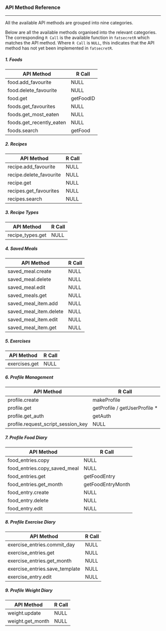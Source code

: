 ###  API Method Reference
---
All the available API methods are grouped into nine categories.

Below are all the available methods organised into the relevant categories. The corresponding `R Call` is the available function in `fatsecretR` which matches the API method. Where `R Call` is `NULL`, this indicates that the API method has not yet been implemented in `fatsecretR`.

##### 1. Foods
API Method         | R Call
-------------------|-------
food.add_favourite | NULL
food.delete_favourite| NULL
food.get|getFoodID
foods.get_favourites|NULL
foods.get_most_eaten|NULL
foods.get_recently_eaten|NULL
foods.search|getFood

##### 2. Recipes
API Method         | R Call
-------------------|-------
recipe.add_favourite | NULL
recipe.delete_favourite| NULL
recipe.get|NULL
recipes.get_favourites|NULL
recipes.search|NULL

##### 3. Recipe Types
API Method         | R Call
-------------------|-------
recipe_types.get | NULL

##### 4. Saved Meals
API Method         | R Call
-------------------|-------
saved_meal.create| NULL
saved_meal.delete| NULL
saved_meal.edit|NULL
saved_meals.get|NULL
saved_meal_item.add|NULL
saved_meal_item.delete|NULL
saved_meal_item.edit|NULL
saved_meal_item.get|NULL

##### 5. Exercises
API Method         | R Call
-------------------|-------
exercises.get | NULL

##### 6. Profile Management
API Method         | R Call
-------------------|-------
profile.create | makeProfile
profile.get| getProfile / getUserProfile *
profile.get_auth|getAuth
profile.request_script_session_key|NULL

##### 7. Profile Food Diary
API Method         | R Call
-------------------|-------
food_entries.copy | NULL
food_entries.copy_saved_meal| NULL
food_entries.get|getFoodEntry
food_entries.get_month|getFoodEntryMonth
food_entry.create|NULL
food_entry.delete|NULL
food_entry.edit|NULL

##### 8. Profile Exercise Diary
API Method         | R Call
-------------------|-------
exercise_entries.commit_day | NULL
exercise_entries.get| NULL
exercise_entries.get_month|NULL
exercise_entries.save_template|NULL
exercise_entry.edit|NULL

##### 9. Profile Weight Diary
API Method         | R Call
-------------------|-------
weight.update | NULL
weight.get_month| NULL
